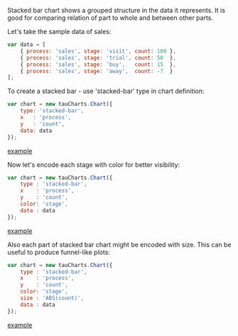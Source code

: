 Stacked bar chart shows a grouped structure in the data it represents. It is good for comparing relation of part to whole and between other parts.

Let's take the sample data of sales:

```javascript
var data = [
    { process: 'sales', stage: 'visit', count: 100 },
    { process: 'sales', stage: 'trial', count: 50  },
    { process: 'sales', stage: 'buy',   count: 15  },
    { process: 'sales', stage: 'away',  count: -7  }
];
```
To create a stacked bar - use 'stacked-bar' type in chart definition:

```javascript
var chart = new tauCharts.Chart({
    type: 'stacked-bar',
    x   : 'process',
    y   : 'count',
    data: data
});
```

[example](http://jsfiddle.net/eawan9ym/2/)

Now let's encode each stage with color for better visibility:

```javascript
var chart = new tauCharts.Chart({
    type : 'stacked-bar',
    x    : 'process',
    y    : 'count',
    color: 'stage',
    data : data
});
```
[example](http://jsfiddle.net/eawan9ym/3/)

Also each part of stacked bar chart might be encoded with size. This can be useful to produce funnel-like plots:

```javascript
var chart = new tauCharts.Chart({
    type : 'stacked-bar',
    x    : 'process',
    y    : 'count',
    color: 'stage',
    size : 'ABS(count)',
    data : data
});
```
[example](http://jsfiddle.net/eawan9ym/4/)